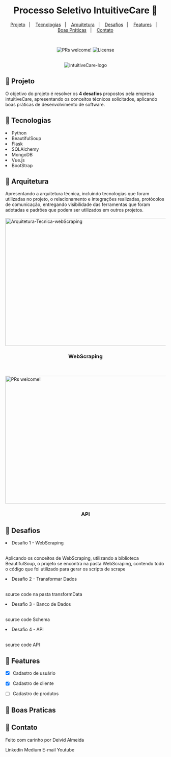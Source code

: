  <h1 align="center">Processo Seletivo IntuitiveCare 🎯</h1>

 <p align="center">
  <a href="#-projeto">Projeto</a>&nbsp;&nbsp;&nbsp;|&nbsp;&nbsp;&nbsp;
 <a href="#-tecnologias">Tecnologias</a>&nbsp;&nbsp;&nbsp;|&nbsp;&nbsp;&nbsp;
  <a href="#-arquitetura">Arquitetura</a>&nbsp;&nbsp;&nbsp;|&nbsp;&nbsp;&nbsp;
  <a href="#-desafios">Desafios</a>&nbsp;&nbsp;&nbsp;|&nbsp;&nbsp;&nbsp;
   <a href="#-features">Features</a>&nbsp;&nbsp;&nbsp;|&nbsp;&nbsp;&nbsp;
  <a href="#-boas-praticas">Boas Práticas</a>&nbsp;&nbsp;&nbsp;|&nbsp;&nbsp;&nbsp;
 <a href="#-contato">Contato</a>

</p>
<br>

<p align="center">
 <img src="https://img.shields.io/static/v1?label=PRs&message=welcome&color=49AA26&labelColor=000000" alt="PRs welcome!" />

  <img alt="License" src="https://img.shields.io/static/v1?label=license&message=MIT&color=49AA26&labelColor=000000">
</p>


<br>


<div align="center">
<img align="center" src="https://user-images.githubusercontent.com/61792159/213949486-72b87e07-239a-4a73-b623-8bab19ab0b57.jpg" alt="intuitiveCare-logo">
</div>


## 🚀 Projeto
O objetivo do projeto é resolver os **4 desafios** propostos pela empresa intuitiveCare, apresentando os conceitos técnicos solicitados, aplicando boas práticas de desenvolvimento de software.

## 🚀 Tecnologias


<li>Python</li>
<li>BeautifulSoup</li>
<li>Flask</li>
<li>SQLAlchemy</li>
<li>MongoDB</li>
<li>Vue.js</li>
<li>BootStrap</li>


## 🚀 Arquitetura

Apresentando a arquitetura técnica, incluindo tecnologias que foram utilizadas no projeto, o relacionamento e integrações realizadas, protócolos de comunicação, entregando visibilidade das ferramentas que foram adotadas e padrões que podem ser utilizados em outros projetos.
<br>
<br>
<img width="1000" height="400" src="https://user-images.githubusercontent.com/61792159/214063937-92cc0d34-07ac-4c55-b0b1-cf6efb119ad0.png" alt="Arquitetura-Tecnica-webScraping" />
 <h3 align="center">WebScraping</h3>

<br>
<br>
<img width="1000" height="400" src="https://user-images.githubusercontent.com/61792159/214070249-f043acca-a99f-49b0-b495-c173f7003c88.png" alt="PRs welcome!" />
<h3 align="center">API</h3>


## 🚀 Desafios

<li> Desafio 1 - WebScraping</li>
     <br>
   <p>Aplicando os conceitos de WebScraping, utilizando a biblioteca BeautifulSoup, o projeto se encontra na pasta WebScraping, contendo todo o código que foi utilizado para gerar os scripts de scrape</p>


<li> Desafio 2 - Transformar Dados</li>
     <br>
   <p>source code na pasta transformData</p>
   
   
<li> Desafio 3 - Banco de Dados</li>
     <br>
   <p>source code Schema</p>
   
   
<li> Desafio 4 - API</li>
     <br>
   <p>source code API</p>

## 🚀 Features

- [x] Cadastro de usuário
- [x] Cadastro de cliente
- [ ] Cadastro de produtos


## 🚀 Boas Praticas



## 🚀 Contato

Feito com carinho por Deivid Almeida

Linkedin
Medium
E-mail
Youtube
